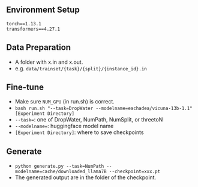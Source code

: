 ## Environment Setup

```
torch==1.13.1
transformers==4.27.1
```

## Data Preparation

- A folder with x.in and x.out.
- e.g. `data/trainset/{task}/{split}/{instance_id}.in`

## Fine-tune

- Make sure `NUM_GPU` (in run.sh) is correct.
- `bash run.sh "--task=DropWater --modelname=eachadea/vicuna-13b-1.1" [Experiment Directory]`
- `--task=`: one of DropWater, NumPath, NumSplit, or threetoN
- `--modelname=`: huggingface model name
- `[Experiment Directory]`: where to save checkpoints

## Generate

- `python generate.py --task=NumPath --modelname=cache/downloaded_llama7B --checkpoint=xxx.pt`
- The generated output are in the folder of the checkpoint.